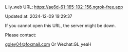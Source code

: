 Lily_web URL: https://ae6d-61-165-102-156.ngrok-free.app

Updated at: 2024-12-09 19:29:37

If you cannot open this URL, the server might be down.

Please contact: 

goley04@foxmail.com Or Wechat:GL_yeaH
